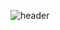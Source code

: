 ![header](https://capsule-render.vercel.app/api?type=waving&color=gradient&height=300&section=header&textGood%20to%20see%20you%20%F0%9F%A4%97&fontSize=90)


